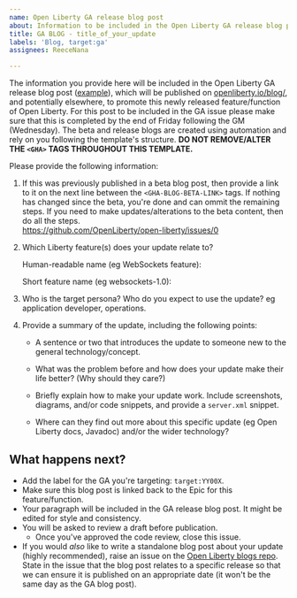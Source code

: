 ```yaml
---
name: Open Liberty GA release blog post
about: Information to be included in the Open Liberty GA release blog post.
title: GA BLOG - title_of_your_update
labels: 'Blog, target:ga'
assignees: ReeceNana

---
```


The information you provide here will be included in the Open Liberty GA release blog post ([example](https://openliberty.io/blog/2022/01/18/microprofile5-22001.html)), which will be published on [openliberty.io/blog/](https://www.openliberty.io/blog/), and potentially elsewhere, to promote this newly released feature/function of Open Liberty. For this post to be included in the GA issue please make sure that this is completed by the end of Friday following the GM (Wednesday). The beta and release blogs are created using automation and rely on you following the template's structure.  **DO NOT REMOVE/ALTER THE `<GHA>` TAGS THROUGHOUT THIS TEMPLATE.**

Please provide the following information:

1. If this was previously published in a beta blog post, then provide a link to it on the next line between the `<GHA-BLOG-BETA-LINK>` tags.  If nothing has changed since the beta, you're done and can ommit the remaining steps.  If you need to make updates/alterations to the beta content, then do all the steps.  
   <GHA-BLOG-BETA-LINK>https://github.com/OpenLiberty/open-liberty/issues/0</GHA-BLOG-BETA-LINK>

   <GHA-BLOG-RELATED-FEATURES>
2. Which Liberty feature(s) does your update relate to?
    
   Human-readable name (eg WebSockets feature):
   
   Short feature name (eg websockets-1.0): 

   
   </GHA-BLOG-RELATED-FEATURES>

   <GHA-BLOG-TARGET-PERSONA>
3. Who is the target persona? Who do you expect to use the update? eg application developer, operations.
    
   
   </GHA-BLOG-TARGET-PERSONA>

   <GHA-BLOG-SUMMARY>
4. Provide a summary of the update, including the following points:
   
   - A sentence or two that introduces the update to someone new to the general technology/concept.

   - What was the problem before and how does your update make their life better? (Why should they care?)
   
   - Briefly explain how to make your update work. Include screenshots, diagrams, and/or code snippets, and provide a `server.xml` snippet.
   
   - Where can they find out more about this specific update (eg Open Liberty docs, Javadoc) and/or the wider technology?

   </GHA-BLOG-SUMMARY>

## What happens next?
- Add the label for the GA you're targeting: `target:YY00X`.
- Make sure this blog post is linked back to the Epic for this feature/function.
- Your paragraph will be included in the GA release blog post. It might be edited for style and consistency.
- You will be asked to review a draft before publication.
    - Once you've approved the code review, close this issue. 
- If you would _also_ like to write a standalone blog post about your update (highly recommended), raise an issue on the [Open Liberty blogs repo](https://github.com/OpenLiberty/blogs/issues/new/choose). State in the issue that the blog post relates to a specific release so that we can ensure it is published on an appropriate date (it won't be the same day as the GA blog post).
